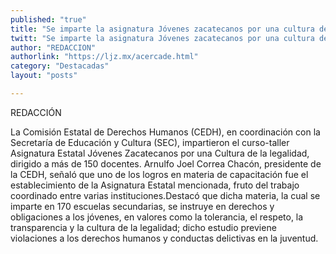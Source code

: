 ```yaml
---
published: "true"
title: "Se imparte la asignatura Jóvenes zacatecanos por una cultura de la legalidad, en más de 170 escuelas secundarias "
twitt: "Se imparte la asignatura Jóvenes zacatecanos por una cultura de la legalidad, en más de 170 escuelas secundarias "
author: "REDACCION"
authorlink: "https://ljz.mx/acercade.html"
category: "Destacadas"
layout: "posts"

---
```


REDACCIÓN

La Comisión Estatal de Derechos Humanos (CEDH), en coordinación con la Secretaría de Educación y Cultura (SEC), impartieron el curso-taller Asignatura Estatal Jóvenes Zacatecanos por una Cultura de la legalidad, dirigido a más de 150 docentes. Arnulfo Joel Correa Chacón, presidente de la CEDH, señaló que uno de los logros en materia de capacitación fue el establecimiento de la Asignatura Estatal mencionada, fruto del trabajo coordinado entre varias instituciones.Destacó que dicha materia, la cual se imparte en 170 escuelas secundarias, se instruye en derechos y obligaciones a los jóvenes, en valores como la tolerancia, el respeto, la transparencia y la cultura de la legalidad; dicho estudio previene violaciones a los derechos humanos y conductas delictivas en la juventud. 
   



   

